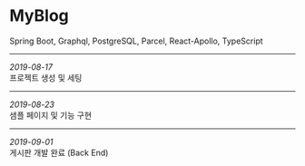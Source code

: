 # MyBlog
Spring Boot, Graphql, PostgreSQL, Parcel, React-Apollo, TypeScript

---  
*2019-08-17*  
프로젝트 생성 및 세팅

---
*2019-08-23*  
샘플 페이지 및 기능 구현

---
*2019-09-01*  
게시판 개발 완료 (Back End)  